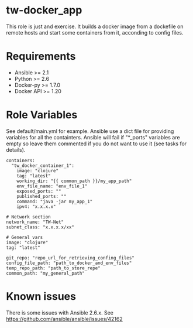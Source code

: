 # tw-docker_app
This role is just and exercise. It builds a docker image from a dockefile on remote hosts and start some containers from it, acconding to config files.

# Requirements

* Ansible >= 2.1
* Python >= 2.6
* Docker-py >= 1.7.0
* Docker API >= 1.20

# Role Variables

See default/main.yml for example. Ansible use a dict file for providing variables for all the containters. Ansible will fail if "*_ports" variables are empty so leave them commented if you do not want to use it (see tasks for details).

    containers:
      "tw_docker_container_1":
        image: "clojure"
        tag: "latest"
        working_dir: "{{ common_path }}/my_app_path"
        env_file_name: "env_file_1"
        exposed_ports: ""
        published_ports: ""
        command: "java -jar my_app_1"
        ipv4: "x.x.x.x"

    # Network section
    network_name: "TW-Net"
    subnet_class: "x.x.x.x/xx"

    # General vars
    image: "clojure"
    tag: "latest"

    git_repo: "repo_url_for_retrieving_confing_files"
    config_file_path: "path_to_docker_and_env_files"
    temp_repo_path: "path_to_store_repe"
    common_path: "my_general_path"

# Known issues
There is some issues with Ansible 2.6.x. See https://github.com/ansible/ansible/issues/42162
